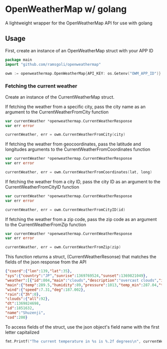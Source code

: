 # OpenWeatherMap w/ golang
A lightweight wrapper for the OpenWeatherMap API for use with golang

## Usage

First, create an instance of an OpenWeatherMap struct with your APP ID
```go
package main
import "github.com/ramsgoli/openweathermap"

owm := openweathermap.OpenWeatherMap{API_KEY: os.Getenv("OWM_APP_ID")}
```

### Fetching the current weather

Create an instance of the CurrentWeatherMap struct. 

If fetching the weather from a specific city, pass the city name as an argument to the CurrentWeatherFromCity function
```go
var currentWeather *openweathermap.CurrentWeatherResponse
var err error

currentWeather, err = owm.CurrentWeatherFromCity(city)
```

If fetching the weather from geocoordinates, pass the latitude and longitudes arguments to the CurrentWeatherFromCoordinates function
```go
var currentWeather *openweathermap.CurrentWeatherResponse
var err error

currentWeather, err = owm.CurrentWeatherFromCoordinates(lat, long)
```

If fetching the weather from a city ID, pass the city ID as an argument to the CurrentWeatherFromCityID function
```go
var currentWeather *openweathermap.CurrentWeatherResponse
var err error

currentWeather, err = owm.CurrentWeatherFromCityID(id)
```

If fetching the weather from a zip code, pass the zip code as an argument to the CurrentWeatherFromZip function
```go
var currentWeather *openweathermap.CurrentWeatherResponse
var err error

currentWeather, err = owm.CurrentWeatherFromZip(zip)
```

This function returns a struct, (CurrentWeatherResonse) that matches the fields of the json response from the API
```json
{"coord":{"lon":139,"lat":35},
"sys":{"country":"JP","sunrise":1369769524,"sunset":1369821049},
"weather":[{"id":804,"main":"clouds","description":"overcast clouds","icon":"04n"}],
"main":{"temp":289.5,"humidity":89,"pressure":1013,"temp_min":287.04,"temp_max":292.04},
"wind":{"speed":7.31,"deg":187.002},
"rain":{"3h":0},
"clouds":{"all":92},
"dt":1369824698,
"id":1851632,
"name":"Shuzenji",
"cod":200}
```

To access fields of the struct, use the json object's field name with the first letter capitalized
```go
fmt.Printf("The current temperature in %s is %.2f degrees\n", currentWeather.Name, currentWeather.Main.Temp)
```

